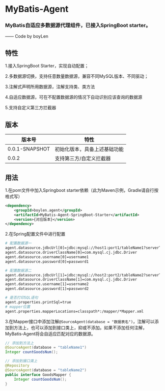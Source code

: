 # **MyBatis-Agent**

### MyBatis自适应多数据源代理组件，已接入SpringBoot starter。

—— Code by boyLen

## 特性

1.接入SpringBoot Starter，实现自动配置；

2.多数据源切换，支持任意数量数据源，兼容不同MySQL版本、不同驱动；

3.注解式声明所用数据源，注解支持类、类方法

4.自适应数据源，可在不配置数据源的情况下自动识别应该查询的数据源

5.支持自定义第三方拦截器

## 版本

| 版本号 | 特性 |
| --- | --- |
| 0.0.1-SNAPSHOT | 初始化版本，具备上述基础功能 |
| 0.0.2 | 支持第三方/自定义拦截器 |

## 用法

1.在pom文件中加入Springboot starter依赖（此为Maven示例，Gradle请自行按格式写）

```xml
<dependency>
    <groupId>boylen.agent</groupId>
    <artifactId>MyBatis-Agent-SpringBoot-Starter</artifactId>
    <version>{对应版本}</version>
</dependency>
```

2.在Spring配置文件中进行配置

```bash
# 配置数据源一
agent.datasource.jdbcUrl[0]=jdbc:mysql://host1:port1/tableName1?serverTimezone=Asia/Shanghai&useUnicode=true&characterEncoding=utf8&autoReconnect=true
agent.datasource.driverClassName[0]=com.mysql.cj.jdbc.Driver
agent.datasource.username[0]=username1
agent.datasource.password[0]=password1

# 配置数据源二
agent.datasource.jdbcUrl[1]=jdbc:mysql://host2:port2/tableName2?serverTimezone=Asia/Shanghai&useUnicode=true&characterEncoding=utf8&autoReconnect=true
agent.datasource.driverClassName[1]=com.mysql.cj.jdbc.Driver
agent.datasource.username[1]=username2
agent.datasource.password[1]=password2

# 是否打印SQL语句
agent.properties.printSql=true
# mapper位置
agent.properties.mapperLocations=classpath*:/mapper/*Mapper.xml
```

3.在Mapper接口中添加注解`@SourceAgent(database = "数据表名")`，注解可以添加到方法上，也可以添加到接口类上，抑或不添加。如果不添加任何注解，MyBatis-Agent将会自适应匹配对应的数据源。

```java
// 添加到方法上
@SourceAgent(database = "tableName1")
Integer countGoodsNum();

// 添加到接口类上
@Repository
@SourceAgent(database = "tableName2")
public interface GoodsMapper {
    Integer countGoodsNum();
}
```